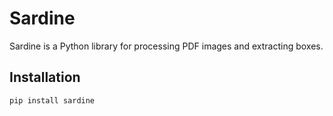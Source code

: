 # Sardine

Sardine is a Python library for processing PDF images and extracting boxes.

## Installation

```sh
pip install sardine